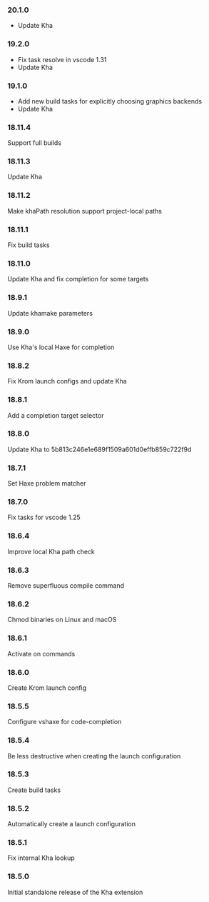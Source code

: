 ### 20.1.0

* Update Kha

### 19.2.0

* Fix task resolve in vscode 1.31
* Update Kha

### 19.1.0

* Add new build tasks for explicitly choosing graphics backends
* Update Kha

### 18.11.4

Support full builds

### 18.11.3

Update Kha

### 18.11.2

Make khaPath resolution support project-local paths

### 18.11.1

Fix build tasks

### 18.11.0

Update Kha and fix completion for some targets

### 18.9.1

Update khamake parameters

### 18.9.0

Use Kha's local Haxe for completion

### 18.8.2

Fix Krom launch configs and update Kha

### 18.8.1

Add a completion target selector

### 18.8.0

Update Kha to 5b813c246e1e689f1509a601d0effb859c722f9d

### 18.7.1

Set Haxe problem matcher

### 18.7.0

Fix tasks for vscode 1.25

### 18.6.4

Improve local Kha path check

### 18.6.3

Remove superfluous compile command

### 18.6.2

Chmod binaries on Linux and macOS

### 18.6.1

Activate on commands

### 18.6.0

Create Krom launch config

### 18.5.5

Configure vshaxe for code-completion

### 18.5.4

Be less destructive when creating the launch configuration

### 18.5.3

Create build tasks

### 18.5.2

Automatically create a launch configuration

### 18.5.1

Fix internal Kha lookup

### 18.5.0

Initial standalone release of the Kha extension
